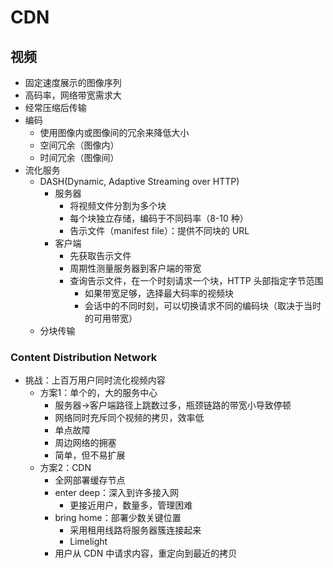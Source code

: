 # CDN

## 视频
- 固定速度展示的图像序列
- 高码率，网络带宽需求大
- 经常压缩后传输
- 编码
  - 使用图像内或图像间的冗余来降低大小
  - 空间冗余（图像内）
  - 时间冗余（图像间）
- 流化服务
  - DASH(Dynamic, Adaptive Streaming over HTTP)
    - 服务器
      - 将视频文件分割为多个块
      - 每个块独立存储，编码于不同码率（8-10 种）
      - 告示文件（manifest file）：提供不同块的 URL
    - 客户端
      - 先获取告示文件
      - 周期性测量服务器到客户端的带宽
      - 查询告示文件，在一个时刻请求一个块，HTTP 头部指定字节范围
        - 如果带宽足够，选择最大码率的视频块
        - 会话中的不同时刻，可以切换请求不同的编码块（取决于当时的可用带宽）
  - 分块传输

### Content Distribution Network
- 挑战：上百万用户同时流化视频内容
  - 方案1：单个的，大的服务中心
    - 服务器->客户端路径上跳数过多，瓶颈链路的带宽小导致停顿
    - 网络同时充斥同个视频的拷贝，效率低
    - 单点故障
    - 周边网络的拥塞
    - 简单，但不易扩展
  - 方案2：CDN
    - 全网部署缓存节点
    - enter deep：深入到许多接入网
      - 更接近用户，数量多，管理困难
    - bring home：部署少数关键位置
      - 采用租用线路将服务器簇连接起来
      - Limelight
    - 用户从 CDN 中请求内容，重定向到最近的拷贝

